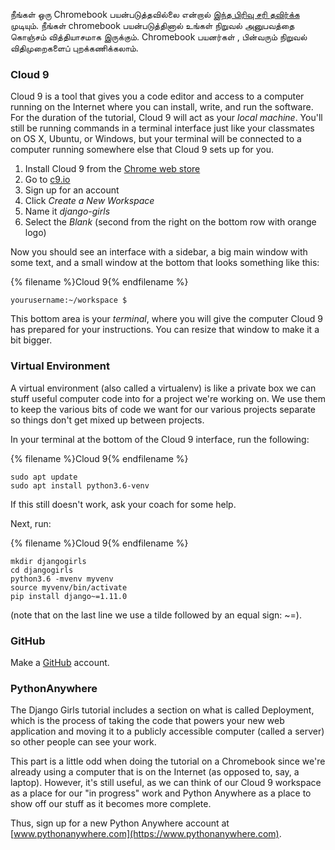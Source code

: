 நீங்கள் ஒரு Chromebook பயன்படுத்தவில்லை என்றால் [இந்த பிரிவு சரி தவிர்க்க](http://tutorial.djangogirls.org/en/installation/#install-python) முடியும். நீங்கள் chromebook பயன்படுத்தினால் உங்கள் நிறுவல் அனுபவத்தை கொஞ்சம் வித்தியாசமாக இருக்கும். Chromebook பயனர்கள் , பின்வரும் நிறுவல் விதிமுறைகளைப் புறக்கணிக்கலாம்.

### Cloud 9

Cloud 9 is a tool that gives you a code editor and access to a computer running on the Internet where you can install, write, and run the software. For the duration of the tutorial, Cloud 9 will act as your *local machine*. You'll still be running commands in a terminal interface just like your classmates on OS X, Ubuntu, or Windows, but your terminal will be connected to a computer running somewhere else that Cloud 9 sets up for you.

1. Install Cloud 9 from the [Chrome web store](https://chrome.google.com/webstore/detail/cloud9/nbdmccoknlfggadpfkmcpnamfnbkmkcp)
2. Go to [c9.io](https://c9.io)
3. Sign up for an account
4. Click *Create a New Workspace*
5. Name it *django-girls*
6. Select the *Blank* (second from the right on the bottom row with orange logo)

Now you should see an interface with a sidebar, a big main window with some text, and a small window at the bottom that looks something like this:

{% filename %}Cloud 9{% endfilename %}

    yourusername:~/workspace $
    

This bottom area is your *terminal*, where you will give the computer Cloud 9 has prepared for your instructions. You can resize that window to make it a bit bigger.

### Virtual Environment

A virtual environment (also called a virtualenv) is like a private box we can stuff useful computer code into for a project we're working on. We use them to keep the various bits of code we want for our various projects separate so things don't get mixed up between projects.

In your terminal at the bottom of the Cloud 9 interface, run the following:

{% filename %}Cloud 9{% endfilename %}

    sudo apt update
    sudo apt install python3.6-venv
    

If this still doesn't work, ask your coach for some help.

Next, run:

{% filename %}Cloud 9{% endfilename %}

    mkdir djangogirls
    cd djangogirls
    python3.6 -mvenv myvenv
    source myvenv/bin/activate
    pip install django~=1.11.0
    

(note that on the last line we use a tilde followed by an equal sign: ~=).

### GitHub

Make a [GitHub](https://github.com) account.

### PythonAnywhere

The Django Girls tutorial includes a section on what is called Deployment, which is the process of taking the code that powers your new web application and moving it to a publicly accessible computer (called a server) so other people can see your work.

This part is a little odd when doing the tutorial on a Chromebook since we're already using a computer that is on the Internet (as opposed to, say, a laptop). However, it's still useful, as we can think of our Cloud 9 workspace as a place for our "in progress" work and Python Anywhere as a place to show off our stuff as it becomes more complete.

Thus, sign up for a new Python Anywhere account at [www.pythonanywhere.com](https://www.pythonanywhere.com).